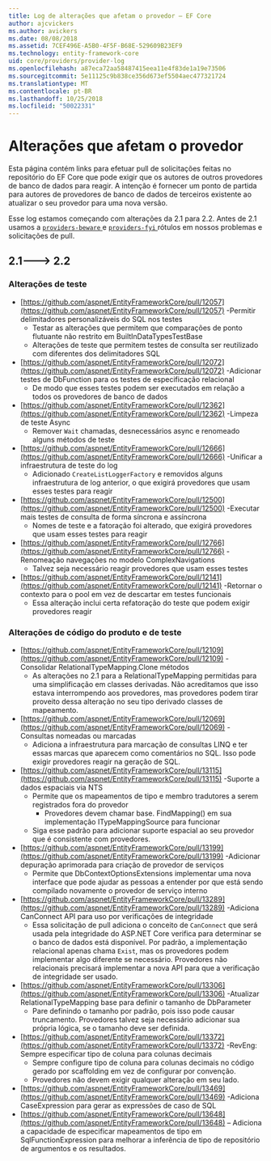 ```yaml
---
title: Log de alterações que afetam o provedor – EF Core
author: ajcvickers
ms.author: avickers
ms.date: 08/08/2018
ms.assetid: 7CEF496E-A5B0-4F5F-B68E-529609B23EF9
ms.technology: entity-framework-core
uid: core/providers/provider-log
ms.openlocfilehash: a87eca72aa58487415eea11e4f83de1a19e73506
ms.sourcegitcommit: 5e11125c9b838ce356d673ef5504aec477321724
ms.translationtype: MT
ms.contentlocale: pt-BR
ms.lasthandoff: 10/25/2018
ms.locfileid: "50022331"
---
```

# <a name="provider-impacting-changes"></a>Alterações que afetam o provedor

Esta página contém links para efetuar pull de solicitações feitas no repositório do EF Core que pode exigir que os autores de outros provedores de banco de dados para reagir. A intenção é fornecer um ponto de partida para autores de provedores de banco de dados de terceiros existente ao atualizar o seu provedor para uma nova versão.

Esse log estamos começando com alterações da 2.1 para 2.2. Antes de 2.1 usamos a [ `providers-beware` ](https://github.com/aspnet/EntityFrameworkCore/labels/providers-beware) e [ `providers-fyi` ](https://github.com/aspnet/EntityFrameworkCore/labels/providers-fyi) rótulos em nossos problemas e solicitações de pull.

## <a name="21-----22"></a>2.1---> 2.2

### <a name="test-only-changes"></a>Alterações de teste

* [https://github.com/aspnet/EntityFrameworkCore/pull/12057](https://github.com/aspnet/EntityFrameworkCore/pull/12057) -Permitir delimitadores personalizáveis do SQL nos testes
  * Testar as alterações que permitem que comparações de ponto flutuante não restrito em BuiltInDataTypesTestBase
  * Alterações de teste que permitem testes de consulta ser reutilizado com diferentes dos delimitadores SQL
* [https://github.com/aspnet/EntityFrameworkCore/pull/12072](https://github.com/aspnet/EntityFrameworkCore/pull/12072) -Adicionar testes de DbFunction para os testes de especificação relacional
  * De modo que esses testes podem ser executados em relação a todos os provedores de banco de dados
* [https://github.com/aspnet/EntityFrameworkCore/pull/12362](https://github.com/aspnet/EntityFrameworkCore/pull/12362) -Limpeza de teste Async
  * Remover `Wait` chamadas, desnecessários async e renomeado alguns métodos de teste
* [https://github.com/aspnet/EntityFrameworkCore/pull/12666](https://github.com/aspnet/EntityFrameworkCore/pull/12666) -Unificar a infraestrutura de teste do log
  * Adicionado `CreateListLoggerFactory` e removidos alguns infraestrutura de log anterior, o que exigirá provedores que usam esses testes para reagir
* [https://github.com/aspnet/EntityFrameworkCore/pull/12500](https://github.com/aspnet/EntityFrameworkCore/pull/12500) -Executar mais testes de consulta de forma síncrona e assíncrona
  * Nomes de teste e a fatoração foi alterado, que exigirá provedores que usam esses testes para reagir
* [https://github.com/aspnet/EntityFrameworkCore/pull/12766](https://github.com/aspnet/EntityFrameworkCore/pull/12766) -Renomeação navegações no modelo ComplexNavigations
  * Talvez seja necessário reagir provedores que usam esses testes
* [https://github.com/aspnet/EntityFrameworkCore/pull/12141](https://github.com/aspnet/EntityFrameworkCore/pull/12141) -Retornar o contexto para o pool em vez de descartar em testes funcionais
  * Essa alteração inclui certa refatoração do teste que podem exigir provedores reagir


### <a name="test-and-product-code-changes"></a>Alterações de código do produto e de teste

* [https://github.com/aspnet/EntityFrameworkCore/pull/12109](https://github.com/aspnet/EntityFrameworkCore/pull/12109) -Consolidar RelationalTypeMapping.Clone métodos
  * As alterações no 2.1 para a RelationalTypeMapping permitidas para uma simplificação em classes derivadas. Não acreditamos que isso estava interrompendo aos provedores, mas provedores podem tirar proveito dessa alteração no seu tipo derivado classes de mapeamento.
* [https://github.com/aspnet/EntityFrameworkCore/pull/12069](https://github.com/aspnet/EntityFrameworkCore/pull/12069) -Consultas nomeadas ou marcadas
  * Adiciona a infraestrutura para marcação de consultas LINQ e ter essas marcas que aparecem como comentários no SQL. Isso pode exigir provedores reagir na geração de SQL.
* [https://github.com/aspnet/EntityFrameworkCore/pull/13115](https://github.com/aspnet/EntityFrameworkCore/pull/13115) -Suporte a dados espaciais via NTS
  * Permite que os mapeamentos de tipo e membro tradutores a serem registrados fora do provedor
    * Provedores devem chamar base. FindMapping() em sua implementação ITypeMappingSource para funcionar
  * Siga esse padrão para adicionar suporte espacial ao seu provedor que é consistente com provedores.
* [https://github.com/aspnet/EntityFrameworkCore/pull/13199](https://github.com/aspnet/EntityFrameworkCore/pull/13199) -Adicionar depuração aprimorada para criação de provedor de serviços
  * Permite que DbContextOptionsExtensions implementar uma nova interface que pode ajudar as pessoas a entender por que está sendo compilado novamente o provedor de serviço interno
* [https://github.com/aspnet/EntityFrameworkCore/pull/13289](https://github.com/aspnet/EntityFrameworkCore/pull/13289) -Adiciona CanConnect API para uso por verificações de integridade
  * Essa solicitação de pull adiciona o conceito de `CanConnect` que será usada pela integridade do ASP.NET Core verifica para determinar se o banco de dados está disponível. Por padrão, a implementação relacional apenas chama `Exist`, mas os provedores podem implementar algo diferente se necessário. Provedores não relacionais precisará implementar a nova API para que a verificação de integridade ser usado.
* [https://github.com/aspnet/EntityFrameworkCore/pull/13306](https://github.com/aspnet/EntityFrameworkCore/pull/13306) -Atualizar RelationalTypeMapping base para definir o tamanho de DbParameter
  * Pare definindo o tamanho por padrão, pois isso pode causar truncamento. Provedores talvez seja necessário adicionar sua própria lógica, se o tamanho deve ser definida.
* [https://github.com/aspnet/EntityFrameworkCore/pull/13372](https://github.com/aspnet/EntityFrameworkCore/pull/13372) -RevEng: Sempre especificar tipo de coluna para colunas decimais
  * Sempre configure tipo de coluna para colunas decimais no código gerado por scaffolding em vez de configurar por convenção.
  * Provedores não devem exigir qualquer alteração em seu lado.
* [https://github.com/aspnet/EntityFrameworkCore/pull/13469](https://github.com/aspnet/EntityFrameworkCore/pull/13469) -Adiciona CaseExpression para gerar as expressões de caso de SQL
* [https://github.com/aspnet/EntityFrameworkCore/pull/13648](https://github.com/aspnet/EntityFrameworkCore/pull/13648) – Adiciona a capacidade de especificar mapeamentos de tipo em SqlFunctionExpression para melhorar a inferência de tipo de repositório de argumentos e os resultados.
